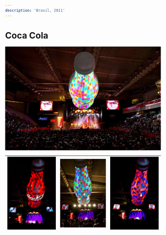 ```yaml
---
description: 'Brasil, 2011'
---
```


# Coca Cola

![](../../../.gitbook/assets/mf-2011-xx-br-cocacola-chevrolet-hall-02.jpeg)

|![](../../../.gitbook/assets/mf-2011-xx-br-cocacola-chevrolet-hall-01.jpeg) | ![](../../../.gitbook/assets/mf-2011-xx-br-cocacola-chevrolet-hall-04.jpeg) | ![](../../../.gitbook/assets/mf-2011-xx-br-cocacola-chevrolet-hall-03.jpeg) |
|--|--|--|







